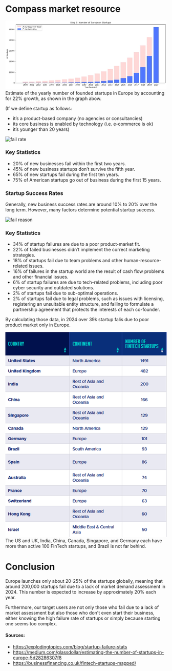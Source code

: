 # Compass market resource

![startups](./startups.bmp)
Estimate of the yearly number of founded startups in Europe by accounting for 22% growth, as shown in the graph abow. 

(If we define startup as follows:
- it’s a product-based company (no agencies or consultancies)
- its core business is enabled by technology (i.e. e-commerce is ok)
- it’s younger than 20 years)



![fail rate](./fail-rate.bmp)
### Key Statistics
-    20% of new businesses fail within the first two years.
-    45% of new business startups don’t survive the fifth year.
-    65% of new startups fail during the first ten years.
-    75% of American startups go out of business during the first 15 years.

### Startup Success Rates
Generally, new business success rates are around 10% to 20% over the long term. However, many factors determine potential startup success.


![fail reason](./fail-reason.bmp)
### Key Statistics

-    34% of startup failures are due to a poor product-market fit.
-    22% of failed businesses didn’t implement the correct marketing strategies.
-    18% of startups fail due to team problems and other human-resource-related issues.
-    16% of failures in the startup world are the result of cash flow problems and other financial issues.
-    6% of startup failures are due to tech-related problems, including poor cyber security and outdated solutions.
-    2% of startups fail due to sub-optimal operations.
-    2% of startups fail due to legal problems, such as issues with licensing, registering an unsuitable entity structure, and failing to formulate a partnership agreement that protects the interests of each co-founder.


By calculating those data, in 2024 over 39k startup falis due to poor product market only in Europe. 


![startups by countries](./continents.png)
The US and UK, India, China, Canada, Singapore, and Germany each have more than active 100 FinTech startups, and Brazil is not far behind.


# Conclusion
Europe launches only about 20-25% of the startups globally, meaning that around 200,000 startups fail due to a lack of market demand assessment in 2024. This number is expected to increase by approximately 20% each year.

Furthermore, our target users are not only those who fail due to a lack of market assessment but also those who don't even start their business, either knowing the high failure rate of startups or simply because starting one seems too complex.

#### Sources:
- https://explodingtopics.com/blog/startup-failure-stats
- https://medium.com/glassdollar/estimating-the-number-of-startups-in-europe-5d28286307f8
- https://businessfinancing.co.uk/fintech-startups-mapped/